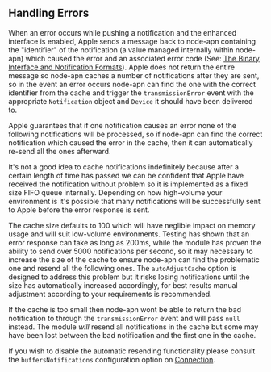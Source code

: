 
## Handling Errors

When an error occurs while pushing a notification and the enhanced interface is enabled, Apple sends a message back to node-apn containing the "identifier" of the notification (a value managed internally within node-apn) which caused the error and an associated error code (See: [The Binary Interface and Notification Formats][errors]). Apple does not return the entire message so node-apn caches a number of notifications after they are sent, so in the event an error occurs node-apn can find the one with the correct identifier from the cache and trigger the `transmissionError` event with the appropriate `Notification` object and `Device` it should have been delivered to.

Apple guarantees that if one notification causes an error none of the following notifications will be processed, so if node-apn can find the correct notification which caused the error in the cache, then it can automatically re-send all the ones afterward.

It's not a good idea to cache notifications indefinitely because after a certain length of time has passed we can be confident that Apple have received the notification without problem so it is implemented as a fixed size FIFO queue internally. Depending on how high-volume your environment is it's possible that many notifications will be successfully sent to Apple before the error response is sent.

The cache size defaults to 100 which will have neglible impact on memory usage and will suit low-volume environments. Testing has shown that an error response can take as long as 200ms, while the module has proven the ability to send over 5000 notifications per second, so it may necessary to increase the size of the cache to ensure node-apn can find the problematic one and resend all the following ones. The `autoAdjustCache` option is designed to address this problem but it risks losing notifications until the size has automatically increased accordingly, for best results manual adjustment according to your requirements is recommended.

If the cache is too small then node-apn wont be able to return the bad notification to through the `transmissionError` event and will pass `null` instead. The module _will_ resend all notifications in the cache but some may have been lost between the bad notification and the first one in the cache.

If you wish to disable the automatic resending functionality please consult the `buffersNotifications` configuration option on [Connection](connection.markdown).

[errors]:https://developer.apple.com/library/ios/#documentation/NetworkingInternet/Conceptual/RemoteNotificationsPG/Chapters/CommunicatingWIthAPS.html#//apple_ref/doc/uid/TP40008194-CH101-SW4 "The Binary Interface and Notification Formats"